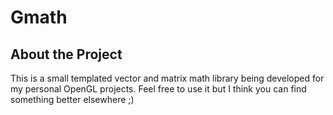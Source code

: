 # Gmath
## About the Project

This is a small templated vector and matrix math library being developed for my personal OpenGL projects.
Feel free to use it but I think you can find something better elsewhere ;)